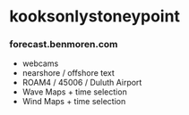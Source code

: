 # kooksonlystoneypoint
### forecast.benmoren.com

+ webcams
+ nearshore / offshore text
+ ROAM4 / 45006 / Duluth Airport
+ Wave Maps + time selection
+ Wind Maps + time selection

